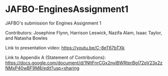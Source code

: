# JAFBO-EnginesAssignment1
JAFBO's submission for Engines Assignment 1 

Contributors: Josephine Flynn, Harrison Leswick, Nazifa Alam, Isaac Taylor, and Natasha Bowles

Link to presentation video: https://youtu.be/C-8eT67bTXk 

Link to Appendix A (Statement of Contributions): https://docs.google.com/document/d/1NltFnrCGx2nyiBWRtprBgI72pV23x2zNMxP40wBF9M8/edit?usp=sharing 
